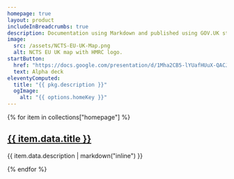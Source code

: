 ```yaml
---
homepage: true
layout: product
includeInBreadcrumbs: true
description: Documentation using Markdown and published using GOV.UK styles.
image:
  src: /assets/NCTS-EU-UK-Map.png
  alt: NCTS EU UK map with HMRC logo.
startButton:
  href: "https://docs.google.com/presentation/d/1Mha2CB5-lYUafHUuX-QACJVDdPhV7c-_vZWob1Ufd7g/edit#slide=id.g113ede980a4_0_583"
  text: Alpha deck
eleventyComputed:
  title: "{{ pkg.description }}"
  ogImage:
    alt: "{{ options.homeKey }}"
---
```


<div class="govuk-grid-row">
{% for item in collections["homepage"] %}
  <section class="govuk-grid-column-one-third-from-desktop govuk-!-margin-bottom-8">
    <h2 class="govuk-heading-m govuk-!-font-size-27"><a class="govuk-link govuk-!-font-weight-bold" href="{{ item.url | url }}">{{ item.data.title }} </a></h2>
    <p class="govuk-body">{{ item.data.description | markdown("inline") }}</p>
   
  </section>
{% endfor %}

<!--  <section class="govuk-grid-column-full">
    <hr class="govuk-section-break govuk-section-break--visible govuk-section-break--xl govuk-!-margin-top-0">
    <h2 class="govuk-heading-m govuk-!-font-size-27">Prototype</h2>
    <p class="govuk-body">The prototype for this service is currently in version-8</p>
    <p class="govuk-body">Username: prototype</p>
    <p class="govuk-body">Password: thisisabadpassword</p>
    <p class="govuk-body"><a class="govuk-link govuk-!-font-weight-bold" href="{{ pkg.repository.url | replace(".git", "") }}">View this prototype</a></p>
  </section>
</div>

-->
